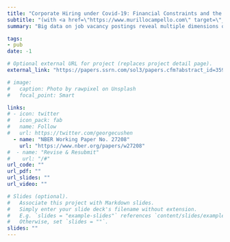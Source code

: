 ```yaml
---
title: "Corporate Hiring under Covid-19: Financial Constraints and the Nature of New Jobs"
subtitle: "(with <a href=\"https://www.murillocampello.com\" target=\"_blank\" rel=\"noopener\">Murillo Campello</a> and <a href=\"https://www.gauravkankanhalli.com\" target=\"_blank\" rel=\"noopener\">Gaurav Kankanhalli</a>) \n\n <i><b> Journal of Financial and Quantitative Analysis</i></b>, Forthcoming"
summary: "Big data on job vacancy postings reveal multiple dimensions of the impact of Covid-19 on corporate hiring. Firms disproportionately cut on hiring for high-skill positions (*within-firm downskilling*), with financially constrained firms reducing high-skill hiring the most. Applying machine learning to job-ad texts, we show that firms have skewed hiring towards operationally-core functions. New positions also take longer to fill, displaying greater flexibility regarding schedules and tasks. Financing constraints amplify pandemic-induced changes to the nature of positions firms seek to fill, with constrained firms’ new hires witnessing far greater adjustments to jobs roles and employment arrangements."

tags: 
- pub
date: -1

# Optional external URL for project (replaces project detail page).
external_link: "https://papers.ssrn.com/sol3/papers.cfm?abstract_id=3596655"

# image:
#   caption: Photo by rawpixel on Unsplash
#   focal_point: Smart

links:
# - icon: twitter
#   icon_pack: fab
#   name: Follow
#   url: https://twitter.com/georgecushen
  - name: "NBER Working Paper No. 27208"
    url: "https://www.nber.org/papers/w27208"
#  - name: "Revise & Resubmit"
#    url: "/#"
url_code: ""
url_pdf: ""
url_slides: ""
url_video: ""

# Slides (optional).
#   Associate this project with Markdown slides.
#   Simply enter your slide deck's filename without extension.
#   E.g. `slides = "example-slides"` references `content/slides/example-slides.md`.
#   Otherwise, set `slides = ""`.
slides: ""
---
```

